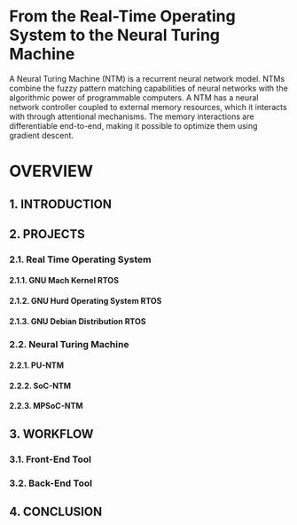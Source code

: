 # From the Real-Time Operating System to the Neural Turing Machine

A Neural Turing Machine (NTM) is a recurrent neural network model. NTMs combine the fuzzy pattern matching capabilities of neural networks with the algorithmic power of programmable computers. A NTM has a neural network controller coupled to external memory resources, which it interacts with through attentional mechanisms. The memory interactions are differentiable end-to-end, making it possible to optimize them using gradient descent.

# OVERVIEW

## 1. INTRODUCTION

## 2. PROJECTS

### 2.1. Real Time Operating System

#### 2.1.1. GNU Mach Kernel RTOS

#### 2.1.2. GNU Hurd Operating System RTOS

#### 2.1.3. GNU Debian Distribution RTOS

### 2.2. Neural Turing Machine

#### 2.2.1. PU-NTM

#### 2.2.2. SoC-NTM

#### 2.2.3. MPSoC-NTM

## 3. WORKFLOW

### 3.1. Front-End Tool

### 3.2. Back-End Tool

## 4. CONCLUSION

